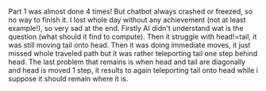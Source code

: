 Part 1 was almost done 4 times! But chatbot always crashed or freezed, so no way to finish it.
I lost whole day without any achievement (not at least example!), so very sad at the end.
Firstly AI didn't understand wat is the question (what should it find to compute).
Then it struggle with head!=tail, it was still moving tail onto head.
Then it was doing immediate moves, it just missed whole traveled path but it was rather teleporting 
tail one step behind head.
The last problem that remains is when head and tail are diagonally and head is moved 1 step, it 
results to again teleporting tail onto head while i suppose it should remain where it is.
